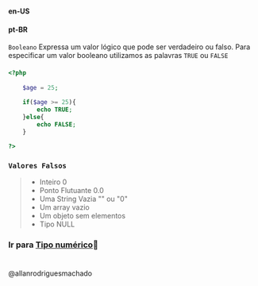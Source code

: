 #                

#### en-US


#### pt-BR
`Booleano` Expressa um valor lógico que pode ser verdadeiro ou falso. Para especificar um valor booleano utilizamos as 
palavras `TRUE` ou `FALSE`


####

```php
<?php
    
    $age = 25;
    
    if($age >= 25){
        echo TRUE;
    }else{
        echo FALSE;
    }

?>
```

###

### `Valores Falsos `

> * Inteiro 0
> * Ponto Flutuante 0.0
> * Uma String Vazia "" ou "0"
> * Um array vazio
> * Um objeto sem elementos
> * Tipo NULL

### Ir para [Tipo numérico](3Numero.md)🚀

#
@allanrodriguesmachado